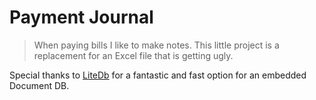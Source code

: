 # Payment Journal

> When paying bills I like to make notes.  This little project is a replacement for an Excel file that is getting ugly.

Special thanks to [LiteDb]([https://www.example.com](https://www.litedb.org/)) for a fantastic and fast option for an embedded Document DB.
